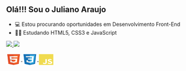 ## Olá!!! Sou o Juliano Araujo
- 💻 Estou procurando oportunidades em Desenvolvimento Front-End
- 👨‍🎓 Estudando HTML5, CSS3 e JavaScript

<div align = "centro">
  <a href="https://github.com/araujo-juliano">
  <img height="180em" src="https://github-readme-stats.vercel.app/api?username=araujo-juliano&show_icons=true&theme=aura&include_all_commits=true&count_private=true"/>
  <img height="180em" src="https://github-readme-stats.vercel.app/api/top-langs/?username=araujo-juliano&layout=compact&langs_count=7&theme=aura"/>
</div>
<div style="display: inline_block"><br>
  <img align="center" alt="Rafa-HTML" height="30" width="40" src="https://raw.githubusercontent.com/devicons/devicon/master/icons/html5/html5-original.svg">
  <img align="center" alt="Rafa-CSS" height="30" width="40" src="https://raw.githubusercontent.com/devicons/devicon/master/icons/css3/css3-original.svg">
  <img align="center" alt="Rafa-Js" height="30" width="40" src="https://raw.githubusercontent.com/devicons/devicon/master/icons/javascript/javascript-plain.svg">
</div>
